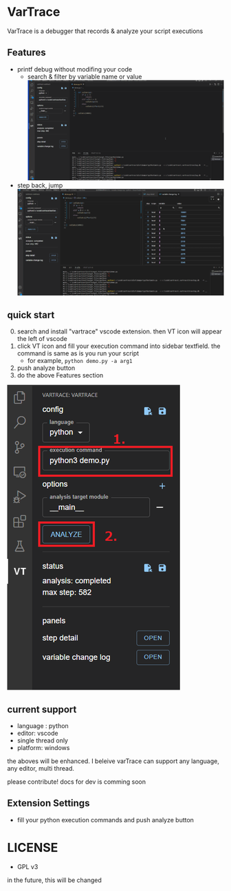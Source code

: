 # VarTrace 
VarTrace is a debugger that records & analyze your script executions

## Features

* printf debug without modifing your code
  * search & filter by variable name or value
![printf](https://github.com/zat-dev/VarTrace/raw/main/resources/printf_demo.gif)
* step back, jump
![jump](https://github.com/zat-dev/VarTrace/raw/main/resources/step_back_demo.gif)

## quick start
0. search and install "vartrace" vscode extension. then VT icon will appear the left of vscode
1. click VT icon and fill your execution command into sidebar textfield. the command is same as is you run your script 
    * for example, `python demo.py -a arg1`
2. push analyze button
3. do the above Features section

![howto](https://github.com/zat-dev/VarTrace/raw/main/resources/howtorun.png)

## current support

* language : python
* editor: vscode
* single thread only
* platform: windows

the aboves will be enhanced.
I beleive varTrace can support any language, any editor, multi thread.

please contribute!
docs for dev is comming soon


## Extension Settings
* fill your python execution commands and push analyze button

# LICENSE
* GPL v3

in the future, this will be changed


